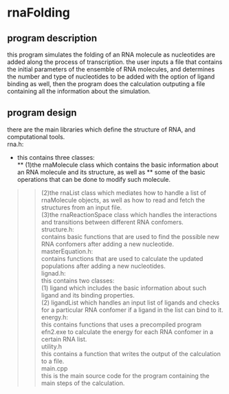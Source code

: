 # rnaFolding

## program description
this program simulates the folding of an RNA molecule as nucleotides are added along the process of transcription. 
the user inputs a file that contains the initial parameters of the ensemble of RNA molecules, and determines the 
number and type of nucleotides to be added with the option of ligand binding as well, then the program does the calculation
outputing a file containing all the information about the simulation. 

## program design
there are the main libraries which define the structure of RNA, and computational tools. <br/>
rna.h: <br/>
* this contains three classes: <br/>
** (1)the rnaMolecule class which contains the basic information about an RNA molecule and its structure, as well as 
** some of the basic operations that can be done to modify such molecule. <br/>
>>(2)the rnaList class which mediates how to handle a list of rnaMolecule objects, as well as how to read and fetch 
>>the structures from an input file. <br/>
>>(3)the rnaReactionSpace class which handles the interactions and transitions between different RNA confomers. <br/>
structure.h: <br/>
>contains basic functions that are used to find the possible new RNA confomers after adding a new nucleotide. <br/>
masterEquation.h: <br/>
>contains functions that are used to calculate the updated populations after adding a new nucleotides. <br/>
lignad.h: <br/>
>this contains two classes: <br/>
>>(1) ligand which includes the basic information about such ligand and its binding properties. <br/>
>>(2) ligandList which handles an input list of ligands and checks for a particular RNA confomer 
>>if a ligand in the list can bind to it. <br/>
energy.h: <br/>
>this contains functions that uses a precompiled program efn2.exe to calculate the energy for each 
>RNA confomer in a certain RNA list. <br/>
utility.h <br/>
>this contains a function that writes the output of the calculation to a file. <br/>
main.cpp <br/>
>this is the main source code for the program containing the main steps of the calculation. 
